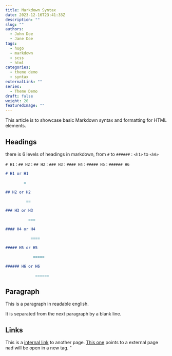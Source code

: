```yaml
---
title: Markdown Syntax
date: 2023-12-16T23:41:33Z
description: ""
slug: ""
authors:
  - John Doe
  - Jane Doe
tags:
  - hugo
  - markdown
  - scss
  - html
categories:
  - theme demo
  - syntax
externalLink: ""
series:
  - Theme Demo
draft: false
weight: 20
featuredImage: ""
---
```


This article is to showcase basic Markdown syntax and formatting for HTML elements.

<!--more-->

## Headings

there is 6 levels of headings in markdown, from `#` to `######` : `<h1>` to `<h6>`

`# H1` : `## H2` : `## H2` : `### H3` : `#### H4` : `##### H5` : `###### H6`

```markdown
# H1 or H1

        =

## H2 or H2

         ==

### H3 or H3

          ===

#### H4 or H4

           ====

##### H5 or H5

            =====

###### H6 or H6

             ======
```

## Paragraph

This is a paragraph in readable english.

It is separated from the next paragraph by a blank line.

## Links

This is a [internal link](/posts/emoji-support "internal") to another page. [This one](https://www.gohugo.io) points to a external page nad will be open in a new tag.
"
